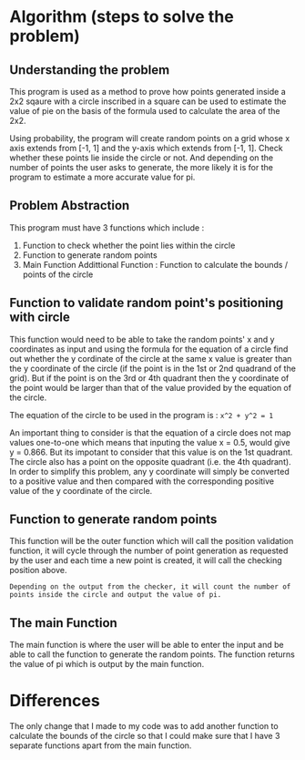 # Algorithm (steps to solve the problem)

## Understanding the problem
This program is used as a method to prove how points generated inside a 2x2 sqaure with a circle inscribed in a square can be used to estimate the value of pie on the basis of the formula used to calculate the area of the 2x2. 

Using probability, the program will create random points on a grid whose x axis extends from [-1, 1] and the y-axis which extends from [-1, 1]. Check whether these points lie inside the circle or not. And depending on the number of points the user asks to generate, the more likely it is for the program to estimate a more accurate value for pi. 

## Problem Abstraction

This program must have 3 functions which include : 
1. Function to check whether the point lies within the circle
2. Function to generate random points
3. Main Function
Addittional Function : Function to calculate the bounds / points of the circle

## Function to validate random point's positioning with circle
This function would need to be able to take the random points' x and y coordinates as input and using the formula for the equation of a circle find out whether the y cordinate of the circle at the same x value is greater than the y coordinate of the circle (if the point is in the 1st or 2nd quadrand of the grid). But if the point is on the 3rd or 4th quadrant then the y coordinate of the point would be larger than that of the value provided by the equation of the circle. 

The equation of the circle to be used in the program is : ```x^2 + y^2 = 1```

An important thing to consider is that the equation of a circle does not map values one-to-one which means that inputing the value x = 0.5, would give y = 0.866. But its impotant to consider that this value is on the 1st quadrant. The circle also has a point on the opposite quadrant (i.e. the 4th quadrant). In order to simplify this problem, any y coordinate will simply be converted to a positive value and then compared with the corresponding positive value of the y coordinate of the circle.

## Function to generate random points

This function will be the outer function which will call the position validation function, it will cycle through the number of point generation as requested by the user and each time a new point is created, it will call the checking position above. 

    Depending on the output from the checker, it will count the number of points inside the circle and output the value of pi. 
    
## The main Function
The main function is where the user will be able to enter the input and be able to call the function to generate the random points. The function returns the value of pi which is output by the main function.

# Differences

The only change that I made to my code was to add another function to calculate the bounds of the circle so that I could make sure that I have 3 separate functions apart from the main function.